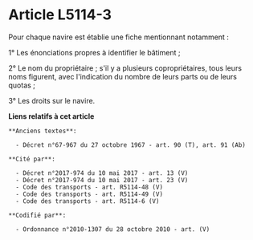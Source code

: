 # Article L5114-3

Pour chaque navire est établie une fiche mentionnant notamment :

1° Les énonciations propres à identifier le bâtiment ;

2° Le nom du propriétaire ; s'il y a plusieurs copropriétaires, tous leurs noms figurent, avec l'indication du nombre de
leurs parts ou de leurs quotas ;

3° Les droits sur le navire.

**Liens relatifs à cet article**

	**Anciens textes**:

	  - Décret n°67-967 du 27 octobre 1967 - art. 90 (T), art. 91 (Ab)

	**Cité par**:

	  - Décret n°2017-974 du 10 mai 2017 - art. 13 (V)
	  - Décret n°2017-974 du 10 mai 2017 - art. 23 (V)
	  - Code des transports - art. R5114-48 (V)
	  - Code des transports - art. R5114-49 (V)
	  - Code des transports - art. R5114-6 (V)

	**Codifié par**:

	  - Ordonnance n°2010-1307 du 28 octobre 2010 - art. (V)
